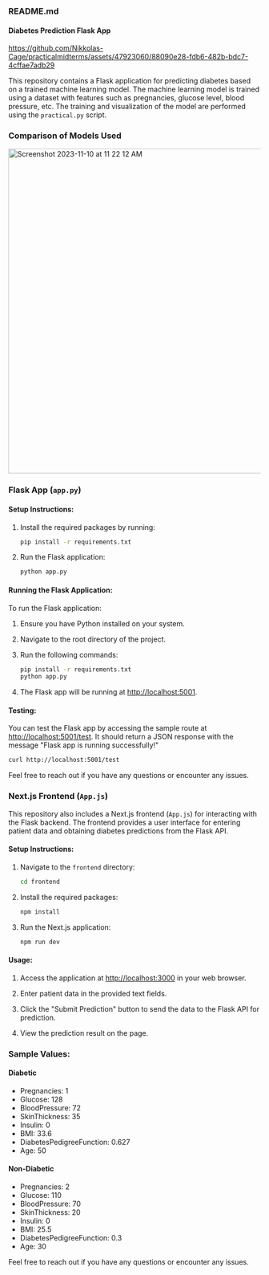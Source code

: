 ### README.md

#### Diabetes Prediction Flask App

https://github.com/Nikkolas-Cage/practicalmidterms/assets/47923060/88090e28-fdb6-482b-bdc7-4cffae7adb29


This repository contains a Flask application for predicting diabetes based on a trained machine learning model. The machine learning model is trained using a dataset with features such as pregnancies, glucose level, blood pressure, etc. The training and visualization of the model are performed using the `practical.py` script.

### Comparison of Models Used 
<img width="647" alt="Screenshot 2023-11-10 at 11 22 12 AM" src="https://github.com/Nikkolas-Cage/practicalmidterms/assets/47923060/b13713a2-007a-4da6-8f3c-2bef663ba2f3">

### Flask App (`app.py`)

#### Setup Instructions:

1. Install the required packages by running:

    ```bash
    pip install -r requirements.txt
    ```

2. Run the Flask application:

    ```bash
    python app.py
    ```

#### Running the Flask Application:

To run the Flask application:

1. Ensure you have Python installed on your system.

2. Navigate to the root directory of the project.

3. Run the following commands:

    ```bash
    pip install -r requirements.txt
    python app.py
    ```

4. The Flask app will be running at [http://localhost:5001](http://localhost:5001).

#### Testing:

You can test the Flask app by accessing the sample route at [http://localhost:5001/test](http://localhost:5001/test). It should return a JSON response with the message "Flask app is running successfully!"

```bash
curl http://localhost:5001/test
```

Feel free to reach out if you have any questions or encounter any issues.

### Next.js Frontend (`App.js`)

This repository also includes a Next.js frontend (`App.js`) for interacting with the Flask backend. The frontend provides a user interface for entering patient data and obtaining diabetes predictions from the Flask API.

#### Setup Instructions:

1. Navigate to the `frontend` directory:

    ```bash
    cd frontend
    ```

2. Install the required packages:

    ```bash
    npm install
    ```

3. Run the Next.js application:

    ```bash
    npm run dev
    ```

#### Usage:

1. Access the application at [http://localhost:3000](http://localhost:3000) in your web browser.

2. Enter patient data in the provided text fields.

3. Click the "Submit Prediction" button to send the data to the Flask API for prediction.

4. View the prediction result on the page.

### Sample Values:

#### Diabetic

- Pregnancies: 1
- Glucose: 128
- BloodPressure: 72
- SkinThickness: 35
- Insulin: 0
- BMI: 33.6
- DiabetesPedigreeFunction: 0.627
- Age: 50

#### Non-Diabetic

- Pregnancies: 2
- Glucose: 110
- BloodPressure: 70
- SkinThickness: 20
- Insulin: 0
- BMI: 25.5
- DiabetesPedigreeFunction: 0.3
- Age: 30

Feel free to reach out if you have any questions or encounter any issues.
